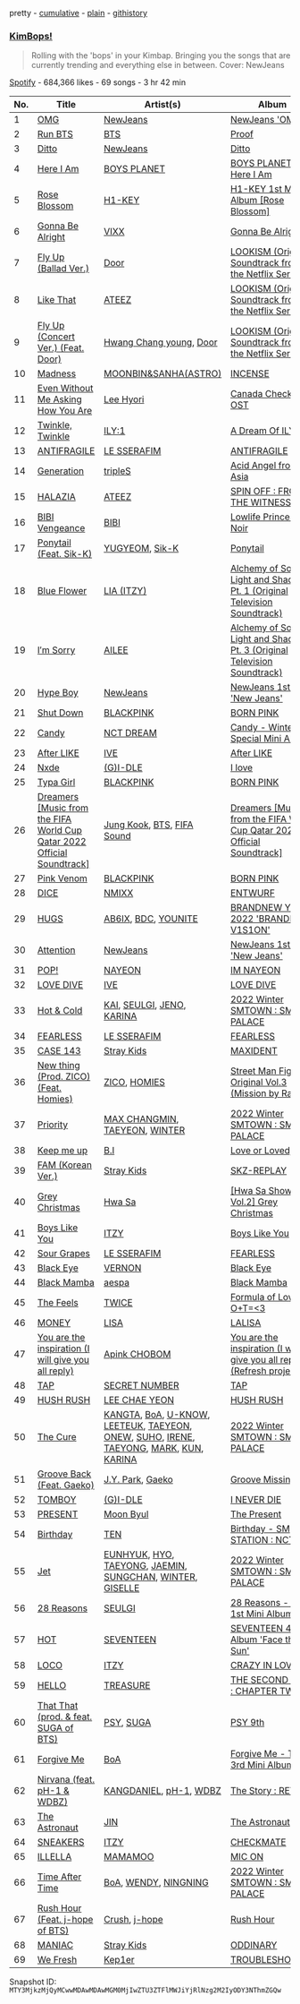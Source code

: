 pretty - [cumulative](/playlists/cumulative/37i9dQZF1DX0018ciYu6bM.md) - [plain](/playlists/plain/37i9dQZF1DX0018ciYu6bM) - [githistory](https://github.githistory.xyz/mackorone/spotify-playlist-archive/blob/main/playlists/plain/37i9dQZF1DX0018ciYu6bM)

### [KimBops!](https://open.spotify.com/playlist/37i9dQZF1DX0018ciYu6bM)

> Rolling with the 'bops' in your Kimbap\. Bringing you the songs that are currently trending and everything else in between\. Cover: NewJeans

[Spotify](https://open.spotify.com/user/spotify) - 684,366 likes - 69 songs - 3 hr 42 min

| No. | Title | Artist(s) | Album | Length |
|---|---|---|---|---|
| 1 | [OMG](https://open.spotify.com/track/65FftemJ1DbbZ45DUfHJXE) | [NewJeans](https://open.spotify.com/artist/6HvZYsbFfjnjFrWF950C9d) | [NewJeans 'OMG'](https://open.spotify.com/album/45ozep8uHHnj5CCittuyXj) | 3:32 |
| 2 | [Run BTS](https://open.spotify.com/track/69xohKu8C1fsflYAiSNbwM) | [BTS](https://open.spotify.com/artist/3Nrfpe0tUJi4K4DXYWgMUX) | [Proof](https://open.spotify.com/album/6al2VdKbb6FIz9d7lU7WRB) | 3:24 |
| 3 | [Ditto](https://open.spotify.com/track/3r8RuvgbX9s7ammBn07D3W) | [NewJeans](https://open.spotify.com/artist/6HvZYsbFfjnjFrWF950C9d) | [Ditto](https://open.spotify.com/album/7bnqo1fdJU9nSfXQd3bSMe) | 3:05 |
| 4 | [Here I Am](https://open.spotify.com/track/5ZMbkW9TYzmKyod6FCIS4Q) | [BOYS PLANET](https://open.spotify.com/artist/49pGKUCSjzaCfv8gdTWG98) | [BOYS PLANET \- Here I Am](https://open.spotify.com/album/3qaFHMGRbufnBob2fGNKkc) | 4:04 |
| 5 | [Rose Blossom](https://open.spotify.com/track/29j6SXQOmfSbiemMriO25W) | [H1\-KEY](https://open.spotify.com/artist/5GwQwY63I9hrUUFlQB8FYU) | [H1\-KEY 1st Mini Album \[Rose Blossom\]](https://open.spotify.com/album/6SiQfUj2qhO7kg66BwvY9L) | 3:15 |
| 6 | [Gonna Be Alright](https://open.spotify.com/track/6V5b8CHXRUSi0jbJfyOVdO) | [VIXX](https://open.spotify.com/artist/5BkB3rXc0qIdUtuEnhbK0A) | [Gonna Be Alright](https://open.spotify.com/album/6RPpa5Wj8EfSAkOLBE8Nbe) | 2:59 |
| 7 | [Fly Up \(Ballad Ver.\)](https://open.spotify.com/track/3LMC3yjTMFVAIFFzKLdc0z) | [Door](https://open.spotify.com/artist/739RUVFap7LGgh9UcIfLdc) | [LOOKISM \(Original Soundtrack from the Netflix Series\)](https://open.spotify.com/album/1KHVPqrQsgT5xbNbRXNJjA) | 1:27 |
| 8 | [Like That](https://open.spotify.com/track/5hFlI0omJJ0OYXCIMLozvn) | [ATEEZ](https://open.spotify.com/artist/68KmkJeZGfwe1OUaivBa2L) | [LOOKISM \(Original Soundtrack from the Netflix Series\)](https://open.spotify.com/album/1KHVPqrQsgT5xbNbRXNJjA) | 1:33 |
| 9 | [Fly Up \(Concert Ver.\) \(Feat\. Door\)](https://open.spotify.com/track/0M55V4n7l0ULeYP64IcjX7) | [Hwang Chang young](https://open.spotify.com/artist/77i53Qlp3vNOh4Rab2wr56), [Door](https://open.spotify.com/artist/739RUVFap7LGgh9UcIfLdc) | [LOOKISM \(Original Soundtrack from the Netflix Series\)](https://open.spotify.com/album/1KHVPqrQsgT5xbNbRXNJjA) | 3:48 |
| 10 | [Madness](https://open.spotify.com/track/7n21DchMhEHga46iMecQHW) | [MOONBIN&SANHA\(ASTRO\)](https://open.spotify.com/artist/2jrwm2knXPMawr5p8FuC2h) | [INCENSE](https://open.spotify.com/album/7xKTS5lUeMzF5pyhVj505Z) | 2:57 |
| 11 | [Even Without Me Asking How You Are](https://open.spotify.com/track/6UABR3vbEmS7tWCjATH7ky) | [Lee Hyori](https://open.spotify.com/artist/4FjoOJAndC0s9ZJUo6VGc5) | [Canada Check\-in OST](https://open.spotify.com/album/5mcS6Iv09V1Nbc672LHWZ3) | 4:18 |
| 12 | [Twinkle, Twinkle](https://open.spotify.com/track/5RonLpKNWLO6lXmt7R07W8) | [ILY:1](https://open.spotify.com/artist/3FvFhUWP00xtwBrHtby3v8) | [A Dream Of ILY:1](https://open.spotify.com/album/142c1ICdvzVtOftdswYEaG) | 3:21 |
| 13 | [ANTIFRAGILE](https://open.spotify.com/track/4fsQ0K37TOXa3hEQfjEic1) | [LE SSERAFIM](https://open.spotify.com/artist/4SpbR6yFEvexJuaBpgAU5p) | [ANTIFRAGILE](https://open.spotify.com/album/3u0ggfmK0vjuHMNdUbtaa9) | 3:04 |
| 14 | [Generation](https://open.spotify.com/track/1RHTdr5QfviCYI70QPPDJN) | [tripleS](https://open.spotify.com/artist/5Z71xE9prhpHrqL5thVMyK) | [Acid Angel from Asia <ACCESS>](https://open.spotify.com/album/0EsUBCjxGF328J7VRAE48Y) | 2:44 |
| 15 | [HALAZIA](https://open.spotify.com/track/5cTnKClHyczcUhFT8MKBZe) | [ATEEZ](https://open.spotify.com/artist/68KmkJeZGfwe1OUaivBa2L) | [SPIN OFF : FROM THE WITNESS](https://open.spotify.com/album/0NQQk6vo9LOOwKjZc2iUwm) | 3:17 |
| 16 | [BIBI Vengeance](https://open.spotify.com/track/0ra3bPUOj2YnY4FJHXtgHZ) | [BIBI](https://open.spotify.com/artist/6UbmqUEgjLA6jAcXwbM1Z9) | [Lowlife Princess: Noir](https://open.spotify.com/album/2ZYIby6irhfnCE3uQDBCi0) | 2:45 |
| 17 | [Ponytail \(Feat\. Sik\-K\)](https://open.spotify.com/track/3H1B6KuqXvRCBNrln32Bpa) | [YUGYEOM](https://open.spotify.com/artist/3ohXmy1PGdB3XgzhPqQ0tY), [Sik\-K](https://open.spotify.com/artist/5DIi2JWfQPTKffaVBlIYRn) | [Ponytail](https://open.spotify.com/album/1VwRHtgoE6qo1Kng6wiMg0) | 3:25 |
| 18 | [Blue Flower](https://open.spotify.com/track/4Xjw06dhxAVtsnug1ZpN76) | [LIA \(ITZY\)](https://open.spotify.com/artist/19Io533x1pKQu6ZuisGek5) | [Alchemy of Souls: Light and Shadow, Pt\. 1 \(Original Television Soundtrack\)](https://open.spotify.com/album/72zxKpd3QFTf5X2JvXqtpP) | 3:48 |
| 19 | [I′m Sorry](https://open.spotify.com/track/3LUkaacGXrVcn8jo29Vymi) | [AILEE](https://open.spotify.com/artist/3uGFTJ7JMllvhgGpumieHF) | [Alchemy of Souls: Light and Shadow, Pt\. 3 \(Original Television Soundtrack\)](https://open.spotify.com/album/5GeLZHhhxLRaDeL2o6aaTg) | 4:16 |
| 20 | [Hype Boy](https://open.spotify.com/track/0a4MMyCrzT0En247IhqZbD) | [NewJeans](https://open.spotify.com/artist/6HvZYsbFfjnjFrWF950C9d) | [NewJeans 1st EP 'New Jeans'](https://open.spotify.com/album/1HMLpmZAnNyl9pxvOnTovV) | 2:59 |
| 21 | [Shut Down](https://open.spotify.com/track/7gRFDGEzF9UkBV233yv2dc) | [BLACKPINK](https://open.spotify.com/artist/41MozSoPIsD1dJM0CLPjZF) | [BORN PINK](https://open.spotify.com/album/0kbZ4ZNRs76sSFeGUEErFM) | 2:55 |
| 22 | [Candy](https://open.spotify.com/track/27bIik73QCu8Xzt3xpG1bI) | [NCT DREAM](https://open.spotify.com/artist/1gBUSTR3TyDdTVFIaQnc02) | [Candy \- Winter Special Mini Album](https://open.spotify.com/album/6lqazNXadymQLwUh41qW2K) | 3:37 |
| 23 | [After LIKE](https://open.spotify.com/track/2gYj9lubBorOPIVWsTXugG) | [IVE](https://open.spotify.com/artist/6RHTUrRF63xao58xh9FXYJ) | [After LIKE](https://open.spotify.com/album/0nzRF7khA2UDSZa9T0B6Da) | 2:56 |
| 24 | [Nxde](https://open.spotify.com/track/6NnCWIWV740gP7DQ8kqdIE) | [\(G\)I\-DLE](https://open.spotify.com/artist/2AfmfGFbe0A0WsTYm0SDTx) | [I love](https://open.spotify.com/album/2Hyuin3i1cSZ1FlQFeCPZH) | 2:58 |
| 25 | [Typa Girl](https://open.spotify.com/track/0L8LOav65XwLjCLS11gNPD) | [BLACKPINK](https://open.spotify.com/artist/41MozSoPIsD1dJM0CLPjZF) | [BORN PINK](https://open.spotify.com/album/7jaSNQUBJbvfbZHLNFrV7P) | 2:59 |
| 26 | [Dreamers \[Music from the FIFA World Cup Qatar 2022 Official Soundtrack\]](https://open.spotify.com/track/1RDvyOk4WtPCtoqciJwVn8) | [Jung Kook](https://open.spotify.com/artist/6HaGTQPmzraVmaVxvz6EUc), [BTS](https://open.spotify.com/artist/3Nrfpe0tUJi4K4DXYWgMUX), [FIFA Sound](https://open.spotify.com/artist/5C01hDqpEmrmDfUhX9YWsH) | [Dreamers \[Music from the FIFA World Cup Qatar 2022 Official Soundtrack\]](https://open.spotify.com/album/0gr5OmB74UhoANEXwYT3gE) | 3:21 |
| 27 | [Pink Venom](https://open.spotify.com/track/5zwwW9Oq7ubSxoCGyW1nbY) | [BLACKPINK](https://open.spotify.com/artist/41MozSoPIsD1dJM0CLPjZF) | [BORN PINK](https://open.spotify.com/album/0kbZ4ZNRs76sSFeGUEErFM) | 3:06 |
| 28 | [DICE](https://open.spotify.com/track/1QpwvWMQGdOgA8MXXfgs4H) | [NMIXX](https://open.spotify.com/artist/28ot3wh4oNmoFOdVajibBl) | [ENTWURF](https://open.spotify.com/album/2WraNaeFiJAOFEozKoAtC6) | 2:45 |
| 29 | [HUGS](https://open.spotify.com/track/79pUbgRjhBrZeTEujCh4Za) | [AB6IX](https://open.spotify.com/artist/4y0wFJ5jmCUNRLZfsw1I7g), [BDC](https://open.spotify.com/artist/3FgebbL1Lp8wynkXgtscfd), [YOUNITE](https://open.spotify.com/artist/4l4eMvpA4K7X02j08cbkNV) | [BRANDNEW YEAR 2022 'BRANDNEW V1S1ON'](https://open.spotify.com/album/0rVTdMXBioAtKWa0XcHWzg) | 2:51 |
| 30 | [Attention](https://open.spotify.com/track/2pIUpMhHL6L9Z5lnKxJJr9) | [NewJeans](https://open.spotify.com/artist/6HvZYsbFfjnjFrWF950C9d) | [NewJeans 1st EP 'New Jeans'](https://open.spotify.com/album/1HMLpmZAnNyl9pxvOnTovV) | 3:00 |
| 31 | [POP!](https://open.spotify.com/track/3lOMJTQTd6J34faYwASc33) | [NAYEON](https://open.spotify.com/artist/1VwDG9aBflQupaFNjUru9A) | [IM NAYEON](https://open.spotify.com/album/0wqjfojWuTcbEvwaizvTMw) | 2:48 |
| 32 | [LOVE DIVE](https://open.spotify.com/track/0Q5VnK2DYzRyfqQRJuUtvi) | [IVE](https://open.spotify.com/artist/6RHTUrRF63xao58xh9FXYJ) | [LOVE DIVE](https://open.spotify.com/album/1AFVTHHm7kKoQ6Rgb25x3p) | 2:57 |
| 33 | [Hot & Cold](https://open.spotify.com/track/1oy2B6xsqSwCRBBynYtaUl) | [KAI](https://open.spotify.com/artist/6iVo62B0bdTknRcrktCmak), [SEULGI](https://open.spotify.com/artist/2QM5S4yO6xHgnNvF0nbZZq), [JENO](https://open.spotify.com/artist/3DZrLuJOQFKqV2sjMsKb1V), [KARINA](https://open.spotify.com/artist/2qwDjeSYANOOBFU8jwtBXx) | [2022 Winter SMTOWN : SMCU PALACE](https://open.spotify.com/album/1HwnXJfZx8N8qDfzwUbxcw) | 3:27 |
| 34 | [FEARLESS](https://open.spotify.com/track/296nXCOv97WJNRWzIBQnoj) | [LE SSERAFIM](https://open.spotify.com/artist/4SpbR6yFEvexJuaBpgAU5p) | [FEARLESS](https://open.spotify.com/album/4Mc7WwYH41hgUWeKX25Sot) | 2:48 |
| 35 | [CASE 143](https://open.spotify.com/track/3O8G8eVrhfXTGttyQ1xVuq) | [Stray Kids](https://open.spotify.com/artist/2dIgFjalVxs4ThymZ67YCE) | [MAXIDENT](https://open.spotify.com/album/0T6hYH0UyDjNraWZk2mZWi) | 3:11 |
| 36 | [New thing \(Prod\. ZICO\) \(Feat\. Homies\)](https://open.spotify.com/track/5mdWIwsJAzR97ShGkt8gcR) | [ZICO](https://open.spotify.com/artist/4XpUIb8uuNlIWVKmgKZXC0), [HOMIES](https://open.spotify.com/artist/3PpfvyyncoZ79IgYe0Uls0) | [Street Man Fighter Original Vol.3 \(Mission by Rank\)](https://open.spotify.com/album/54UUQN3j32n8TA2OJxTcHP) | 2:27 |
| 37 | [Priority](https://open.spotify.com/track/79musoVrfPaVxoMSBFJYuc) | [MAX CHANGMIN](https://open.spotify.com/artist/7FiAkNWMb6ZBYI8tbQLuIS), [TAEYEON](https://open.spotify.com/artist/3qNVuliS40BLgXGxhdBdqu), [WINTER](https://open.spotify.com/artist/3mPquBmMu97Iq9TpzQ6ayI) | [2022 Winter SMTOWN : SMCU PALACE](https://open.spotify.com/album/1HwnXJfZx8N8qDfzwUbxcw) | 3:34 |
| 38 | [Keep me up](https://open.spotify.com/track/1h3hfUrphvCzFNPCsglzp2) | [B.I](https://open.spotify.com/artist/0UntV1Bw2hk3fbRrm9eMP6) | [Love or Loved, Pt\. 1](https://open.spotify.com/album/3EQ7btJiTEaKDE8I1uScm4) | 3:26 |
| 39 | [FAM \(Korean Ver.\)](https://open.spotify.com/track/11BLMmPoTgKEi4XBDxdpYN) | [Stray Kids](https://open.spotify.com/artist/2dIgFjalVxs4ThymZ67YCE) | [SKZ\-REPLAY](https://open.spotify.com/album/3UXrliH0JUQvcaLnBD8Txz) | 3:33 |
| 40 | [Grey Christmas](https://open.spotify.com/track/3m71HSKTOQCXNWKxuO5LPG) | [Hwa Sa](https://open.spotify.com/artist/7bmYpVgQub656uNTu6qGNQ) | [\[Hwa Sa Show Vol.2\] Grey Christmas](https://open.spotify.com/album/3sGZLUL4z7U9rPjkfyldX7) | 3:28 |
| 41 | [Boys Like You](https://open.spotify.com/track/34y2pV3RGFiCHSP12bNHVk) | [ITZY](https://open.spotify.com/artist/2KC9Qb60EaY0kW4eH68vr3) | [Boys Like You](https://open.spotify.com/album/1KYgerdWcEqB7KbppYtdXU) | 3:43 |
| 42 | [Sour Grapes](https://open.spotify.com/track/6wBpO4Xc4YgShnENGSFA1M) | [LE SSERAFIM](https://open.spotify.com/artist/4SpbR6yFEvexJuaBpgAU5p) | [FEARLESS](https://open.spotify.com/album/4Mc7WwYH41hgUWeKX25Sot) | 3:16 |
| 43 | [Black Eye](https://open.spotify.com/track/0aW2wxU16UTuwohjldJ5v0) | [VERNON](https://open.spotify.com/artist/2Y34b9AOK30zXgL7cAH4NG) | [Black Eye](https://open.spotify.com/album/1ZRX9IY1e6mxmyyyQsRVb9) | 2:40 |
| 44 | [Black Mamba](https://open.spotify.com/track/1t2qYCAjUAoGfeFeoBlK51) | [aespa](https://open.spotify.com/artist/6YVMFz59CuY7ngCxTxjpxE) | [Black Mamba](https://open.spotify.com/album/3syEYrKIsgxaZMB5t1dVG7) | 2:54 |
| 45 | [The Feels](https://open.spotify.com/track/308Ir17KlNdlrbVLHWhlLe) | [TWICE](https://open.spotify.com/artist/7n2Ycct7Beij7Dj7meI4X0) | [Formula of Love: O+T=<3](https://open.spotify.com/album/5052Ip89wdW8EGdpjEpNeq) | 3:18 |
| 46 | [MONEY](https://open.spotify.com/track/7hU3IHwjX150XLoTVmjD0q) | [LISA](https://open.spotify.com/artist/5L1lO4eRHmJ7a0Q6csE5cT) | [LALISA](https://open.spotify.com/album/66OYt73mqan1hWa78BhfPd) | 2:48 |
| 47 | [You are the inspiration \(I will give you all reply\)](https://open.spotify.com/track/1bwbh1C3ZZt6BkHkoYgUTV) | [Apink CHOBOM](https://open.spotify.com/artist/1eDD6vNEyVQXGev7af156d) | [You are the inspiration \(I will give you all reply\) \(Refresh project\)](https://open.spotify.com/album/2yPwA3QDy54fU8undjstuj) | 4:22 |
| 48 | [TAP](https://open.spotify.com/track/2akAk7J7bCvf1aXwoqnYVx) | [SECRET NUMBER](https://open.spotify.com/artist/7qxo9RTWfEoFKN7XGtNV6V) | [TAP](https://open.spotify.com/album/0AV5eIIcY9AXVLIXKgPoGl) | 3:26 |
| 49 | [HUSH RUSH](https://open.spotify.com/track/0P2LW3jbuJLpH2mwg0lLzn) | [LEE CHAE YEON](https://open.spotify.com/artist/2nkZR6LwPxaAVtaVitNIPT) | [HUSH RUSH](https://open.spotify.com/album/6ksAgHMbcJbfxwwO799483) | 3:27 |
| 50 | [The Cure](https://open.spotify.com/track/4fzm0dCKiZm6T1yWIkPUiO) | [KANGTA](https://open.spotify.com/artist/5Bm6d9Fbsmln3CpXv8VrMG), [BoA](https://open.spotify.com/artist/4muJrGMndyYWqZtfk8OWy4), [U\-KNOW](https://open.spotify.com/artist/4lqxrwkJ16gYkKNumLA3SL), [LEETEUK](https://open.spotify.com/artist/1rVpXgPDVeUXPKKqVEnAGb), [TAEYEON](https://open.spotify.com/artist/3qNVuliS40BLgXGxhdBdqu), [ONEW](https://open.spotify.com/artist/7sZ5ipSoboWdqXkdj6AXHo), [SUHO](https://open.spotify.com/artist/5zkf2Na8DKKJmtWX5Xrx3m), [IRENE](https://open.spotify.com/artist/1FCug8HMxqearaZB5qwWQj), [TAEYONG](https://open.spotify.com/artist/6SKusTjOAPsTZ6kareKQdm), [MARK](https://open.spotify.com/artist/70DFixYAFPv4Pf9kgSfR9O), [KUN](https://open.spotify.com/artist/2OXZdo5nEz7O3lJhCLa4aa), [KARINA](https://open.spotify.com/artist/2qwDjeSYANOOBFU8jwtBXx) | [2022 Winter SMTOWN : SMCU PALACE](https://open.spotify.com/album/1HwnXJfZx8N8qDfzwUbxcw) | 3:40 |
| 51 | [Groove Back \(Feat\. Gaeko\)](https://open.spotify.com/track/6ee02p5ioFpkeKDdDGOhkJ) | [J.Y\. Park](https://open.spotify.com/artist/1TTx0YcbKUtJIZY1HEnh9B), [Gaeko](https://open.spotify.com/artist/0tkHE1pQ5ZCgQb8WZ0ba79) | [Groove Missing](https://open.spotify.com/album/4GLHfJaztzxV9FVsL5yef0) | 3:32 |
| 52 | [TOMBOY](https://open.spotify.com/track/0IGUXY4JbK18bu9oD4mPIm) | [\(G\)I\-DLE](https://open.spotify.com/artist/2AfmfGFbe0A0WsTYm0SDTx) | [I NEVER DIE](https://open.spotify.com/album/1T2W9vDajFreUuycPDjUXk) | 2:54 |
| 53 | [PRESENT](https://open.spotify.com/track/4aHFpcusnNCEfwZLiItfrt) | [Moon Byul](https://open.spotify.com/artist/1eTft3tXynrKdo6XD7QHLL) | [The Present](https://open.spotify.com/album/5ZHr2d9elKGljFZiKN5H9j) | 3:42 |
| 54 | [Birthday](https://open.spotify.com/track/2cbllYULJNYhcDK37Uh8hR) | [TEN](https://open.spotify.com/artist/3Q5Qep7ytrjVleNnMnntgQ) | [Birthday \- SM STATION : NCT LAB](https://open.spotify.com/album/6tcPTRUC3gwmG1iyWyzRzr) | 3:41 |
| 55 | [Jet](https://open.spotify.com/track/7F0KfW5f4rWm503sbAuVeW) | [EUNHYUK](https://open.spotify.com/artist/4QRqp8zf5JtqaMk2OOU3NX), [HYO](https://open.spotify.com/artist/3U7bOaJLuFkrmDQ1C1OqKl), [TAEYONG](https://open.spotify.com/artist/6SKusTjOAPsTZ6kareKQdm), [JAEMIN](https://open.spotify.com/artist/346WlBab7ogTYOd1YhgcA7), [SUNGCHAN](https://open.spotify.com/artist/3kRn66oJ8iz6gJN32AyEPz), [WINTER](https://open.spotify.com/artist/3mPquBmMu97Iq9TpzQ6ayI), [GISELLE](https://open.spotify.com/artist/2P1id80CMwR5R5cwcyIIAi) | [2022 Winter SMTOWN : SMCU PALACE](https://open.spotify.com/album/1HwnXJfZx8N8qDfzwUbxcw) | 3:27 |
| 56 | [28 Reasons](https://open.spotify.com/track/1dfsPqH09vnzUWEOsN98Ex) | [SEULGI](https://open.spotify.com/artist/2QM5S4yO6xHgnNvF0nbZZq) | [28 Reasons \- The 1st Mini Album](https://open.spotify.com/album/1t5a29WYbJj83iy3RNICHw) | 3:09 |
| 57 | [HOT](https://open.spotify.com/track/6I2tqFhk8tq69iursYxuxd) | [SEVENTEEN](https://open.spotify.com/artist/7nqOGRxlXj7N2JYbgNEjYH) | [SEVENTEEN 4th Album 'Face the Sun'](https://open.spotify.com/album/4lfFgz2rD1irxf7dZhNJht) | 3:17 |
| 58 | [LOCO](https://open.spotify.com/track/56Yxkm62GtEpnPyG7TvwLY) | [ITZY](https://open.spotify.com/artist/2KC9Qb60EaY0kW4eH68vr3) | [CRAZY IN LOVE](https://open.spotify.com/album/4U7rGOkJgtxs27H9L93Xli) | 3:11 |
| 59 | [HELLO](https://open.spotify.com/track/1ex8euBuzVyqjThnYfwY2k) | [TREASURE](https://open.spotify.com/artist/3KonOYiLsU53m4yT7gNotP) | [THE SECOND STEP : CHAPTER TWO](https://open.spotify.com/album/4l5YvRcmno5RMKZCZp1j0g) | 3:01 |
| 60 | [That That \(prod\. & feat\. SUGA of BTS\)](https://open.spotify.com/track/7GNRUsU3M4XNDDB9xle5Dz) | [PSY](https://open.spotify.com/artist/2dd5mrQZvg6SmahdgVKDzh), [SUGA](https://open.spotify.com/artist/0ebNdVaOfp6N0oZ1guIxM8) | [PSY 9th](https://open.spotify.com/album/7hbSWdxliNs551GXtflIZB) | 2:54 |
| 61 | [Forgive Me](https://open.spotify.com/track/4TXo3KpvdwHSdrPJlWDfgn) | [BoA](https://open.spotify.com/artist/4muJrGMndyYWqZtfk8OWy4) | [Forgive Me \- The 3rd Mini Album](https://open.spotify.com/album/0vufEpmNpfB9NUPLkbIBN7) | 2:48 |
| 62 | [Nirvana \(feat\. pH\-1 & WDBZ\)](https://open.spotify.com/track/36DcCSKGShF6p3h2JMcPDg) | [KANGDANIEL](https://open.spotify.com/artist/5vGoWnZO65NBgiZYBmi3iW), [pH\-1](https://open.spotify.com/artist/2u7CP5T30c8ctenzXgEV1W), [WDBZ](https://open.spotify.com/artist/01q9uYIoLmTfAFQaKiNnbh) | [The Story : RETOLD](https://open.spotify.com/album/1W8HpoJr9zJmNxBYP8uCT9) | 3:39 |
| 63 | [The Astronaut](https://open.spotify.com/track/0h7QMc9ZRzA9QJrbEHytn2) | [JIN](https://open.spotify.com/artist/5vV3bFXnN6D6N3Nj4xRvaV) | [The Astronaut](https://open.spotify.com/album/6nT2VfGN07ar1vdZyJY6ox) | 4:42 |
| 64 | [SNEAKERS](https://open.spotify.com/track/2WoluqyWzsgRmFCeHeGlnm) | [ITZY](https://open.spotify.com/artist/2KC9Qb60EaY0kW4eH68vr3) | [CHECKMATE](https://open.spotify.com/album/64EGnoCD5NuC41OqQ3E7UK) | 2:59 |
| 65 | [ILLELLA](https://open.spotify.com/track/0oeVHAgY8Q7Mdce5Quj2G4) | [MAMAMOO](https://open.spotify.com/artist/0XATRDCYuuGhk0oE7C0o5G) | [MIC ON](https://open.spotify.com/album/6TOnqVuglIk6Db2TdUwTcZ) | 2:46 |
| 66 | [Time After Time](https://open.spotify.com/track/6LGcOydwjfaquaRgJwlPkK) | [BoA](https://open.spotify.com/artist/4muJrGMndyYWqZtfk8OWy4), [WENDY](https://open.spotify.com/artist/0FRUZvZNPzM3YJMABJxf2K), [NINGNING](https://open.spotify.com/artist/5t1uryofgueHrjrryqX8vM) | [2022 Winter SMTOWN : SMCU PALACE](https://open.spotify.com/album/1HwnXJfZx8N8qDfzwUbxcw) | 3:02 |
| 67 | [Rush Hour \(Feat\. j\-hope of BTS\)](https://open.spotify.com/track/5aucVLKiumD89mxVCB4zvS) | [Crush](https://open.spotify.com/artist/6aLdhHUqgdKE86xbtNmY8g), [j\-hope](https://open.spotify.com/artist/0b1sIQumIAsNbqAoIClSpy) | [Rush Hour](https://open.spotify.com/album/7egcy2gtlyoUUl1OlQrY3R) | 2:57 |
| 68 | [MANIAC](https://open.spotify.com/track/63irPUP3xB74fHdw1Aw9zR) | [Stray Kids](https://open.spotify.com/artist/2dIgFjalVxs4ThymZ67YCE) | [ODDINARY](https://open.spotify.com/album/0Gmf4pfe0POEQq2FgGAj2q) | 3:02 |
| 69 | [We Fresh](https://open.spotify.com/track/7tMN3tczfA8zwcD4jlCsRh) | [Kep1er](https://open.spotify.com/artist/5R7AMwDeroq6Ls0COQYpS4) | [TROUBLESHOOTER](https://open.spotify.com/album/2PbytQbw3uuEMECdw46ya7) | 3:15 |

Snapshot ID: `MTY3MjkzMjQyMCwwMDAwMDAwMGM0MjIwZTU3ZTFlMWJiYjRlNzg2M2IyODY3NThmZGQw`
